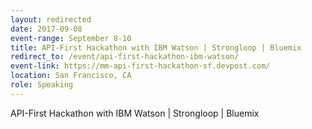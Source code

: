 ```yaml
---
layout: redirected
date: 2017-09-08
event-range: September 8-10
title: API-First Hackathon with IBM Watson | Strongloop | Bluemix
redirect_to: /event/api-first-hackathon-ibm-watson/
event-link: https://mm-api-first-hackathon-sf.devpost.com/
location: San Francisco, CA
role: Speaking
---
```

API-First Hackathon with IBM Watson | Strongloop | Bluemix
